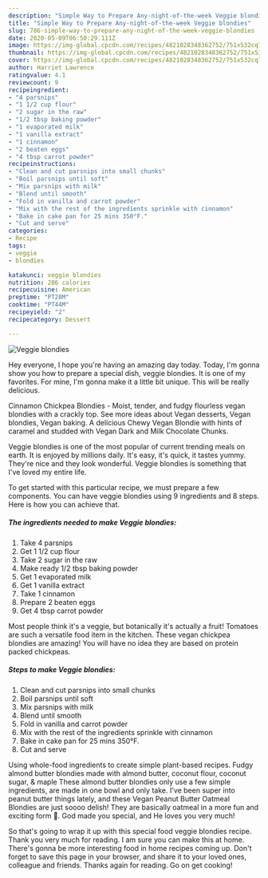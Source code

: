 ```yaml
---
description: "Simple Way to Prepare Any-night-of-the-week Veggie blondies"
title: "Simple Way to Prepare Any-night-of-the-week Veggie blondies"
slug: 786-simple-way-to-prepare-any-night-of-the-week-veggie-blondies
date: 2020-05-09T06:50:29.111Z
image: https://img-global.cpcdn.com/recipes/4821028348362752/751x532cq70/veggie-blondies-recipe-main-photo.jpg
thumbnail: https://img-global.cpcdn.com/recipes/4821028348362752/751x532cq70/veggie-blondies-recipe-main-photo.jpg
cover: https://img-global.cpcdn.com/recipes/4821028348362752/751x532cq70/veggie-blondies-recipe-main-photo.jpg
author: Harriet Lawrence
ratingvalue: 4.1
reviewcount: 9
recipeingredient:
- "4 parsnips"
- "1 1/2 cup flour"
- "2 sugar in the raw"
- "1/2 tbsp baking powder"
- "1 evaporated milk"
- "1 vanilla extract"
- "1 cinnamon"
- "2 beaten eggs"
- "4 tbsp carrot powder"
recipeinstructions:
- "Clean and cut parsnips into small chunks"
- "Boil parsnips until soft"
- "Mix parsnips with milk"
- "Blend until smooth"
- "Fold in vanilla and carrot powder"
- "Mix with the rest of the ingredients sprinkle with cinnamon"
- "Bake in cake pan for 25 mins 350°F."
- "Cut and serve"
categories:
- Recipe
tags:
- veggie
- blondies

katakunci: veggie blondies 
nutrition: 286 calories
recipecuisine: American
preptime: "PT28M"
cooktime: "PT44M"
recipeyield: "2"
recipecategory: Dessert

---
```



![Veggie blondies](https://img-global.cpcdn.com/recipes/4821028348362752/751x532cq70/veggie-blondies-recipe-main-photo.jpg)

Hey everyone, I hope you're having an amazing day today. Today, I'm gonna show you how to prepare a special dish, veggie blondies. It is one of my favorites. For mine, I'm gonna make it a little bit unique. This will be really delicious.

Cinnamon Chickpea Blondies - Moist, tender, and fudgy flourless vegan blondies with a crackly top. See more ideas about Vegan desserts, Vegan blondies, Vegan baking. A delicious Chewy Vegan Blondie with hints of caramel and studded with Vegan Dark and Milk Chocolate Chunks.

Veggie blondies is one of the most popular of current trending meals on earth. It is enjoyed by millions daily. It's easy, it's quick, it tastes yummy. They're nice and they look wonderful. Veggie blondies is something that I've loved my entire life.


To get started with this particular recipe, we must prepare a few components. You can have veggie blondies using 9 ingredients and 8 steps. Here is how you can achieve that.

<!--inarticleads1-->

##### The ingredients needed to make Veggie blondies:

1. Take 4 parsnips
1. Get 1 1/2 cup flour
1. Take 2 sugar in the raw
1. Make ready 1/2 tbsp baking powder
1. Get 1 evaporated milk
1. Get 1 vanilla extract
1. Take 1 cinnamon
1. Prepare 2 beaten eggs
1. Get 4 tbsp carrot powder


Most people think it&#39;s a veggie, but botanically it&#39;s actually a fruit! Tomatoes are such a versatile food item in the kitchen. These vegan chickpea blondies are amazing! You will have no idea they are based on protein packed chickpeas. 

<!--inarticleads2-->

##### Steps to make Veggie blondies:

1. Clean and cut parsnips into small chunks
1. Boil parsnips until soft
1. Mix parsnips with milk
1. Blend until smooth
1. Fold in vanilla and carrot powder
1. Mix with the rest of the ingredients sprinkle with cinnamon
1. Bake in cake pan for 25 mins 350°F.
1. Cut and serve


Using whole-food ingredients to create simple plant-based recipes. Fudgy almond butter blondies made with almond butter, coconut flour, coconut sugar, &amp; maple These almond butter blondies only use a few simple ingredients, are made in one bowl and only take. I&#39;ve been super into peanut butter things lately, and these Vegan Peanut Butter Oatmeal Blondies are just soooo delish! They are basically oatmeal in a more fun and exciting form 🤩. God made you special, and He loves you very much! 

So that's going to wrap it up with this special food veggie blondies recipe. Thank you very much for reading. I am sure you can make this at home. There's gonna be more interesting food in home recipes coming up. Don't forget to save this page in your browser, and share it to your loved ones, colleague and friends. Thanks again for reading. Go on get cooking!

